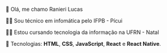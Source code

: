 👋 Olá, me chamo Ranieri Lucas

👨‍💻 Sou técnico em infomática pelo IFPB - Pícui

👨‍🎓 Estou cursando tecnologia da informação na UFRN - Natal

🚀 Tecnologias: **HTML**, **CSS**, **JavaScript**, **React** e **React Native**.

